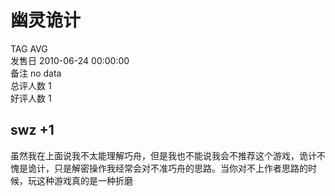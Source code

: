 



# 幽灵诡计
  
TAG AVG  
发售日 2010-06-24 00:00:00  
备注 no data  
总评人数 1  
好评人数 1
## swz +1


虽然我在上面说我不太能理解巧舟，但是我也不能说我会不推荐这个游戏，诡计不愧是诡计，只是解密操作我经常会对不准巧舟的思路。当你对不上作者思路的时候，玩这种游戏真的是一种折磨
